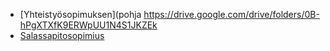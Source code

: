 
  * [Yhteistyösopimuksen](pohja https://drive.google.com/drive/folders/0B-hPgXTXfK9ERWpUU1N4S1JKZEk
  * [Salassapitosopimius](http://www.xn--keksintsti-x5aa5uf.fi/salassapitosopimus)
